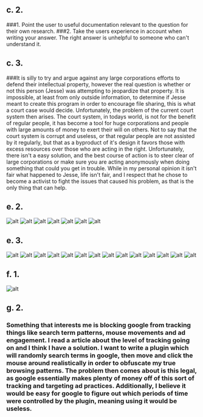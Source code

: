 ## c. 2.
###1. Point the user to useful documentation relevant to the question for their own research.
###2. Take the users experience in account when writing your answer. The right answer is unhelpful to someone who can't understand it.
## c. 3.
###It is silly to try and argue against any large corporations efforts to defend their intellectual property, however the real question is whether or not this person (Jesse) was attempting to jeopardize that property. It is impossible, at least from only outside information, to determine if Jesse meant to create this program in order to encourage file sharing, this is what a court case would decide. Unfortunately, the problem of the current court system then arises. The court system, in todays world, is not for the benefit of regular people, it has become a tool for huge corporations and people with large amounts of money to exert their will on others.  Not to say that the court system is corrupt and useless, or that regular people are not assisted by it regularly, but that as a byproduct of it's design it favors those with excess resources over those who are acting in the right. Unfortunately, there isn't a easy solution, and the best course of action is to steer clear of large corporations or make sure you are acting anonymously when doing something that could you get in trouble. While in my personal opinion it isn't fair what happened to Jesse, life isn't fair, and I respect that he chose to become a activist to fight the issues that caused his problem, as that is the only thing that can help.
## e. 2.
![alt](images/e.2.1.png)
![alt](images/e.2.2.png)
![alt](images/e.2.3.png)
![alt](images/e.2.4.png)
![alt](images/e.2.5.png)
![alt](images/e.2.6.png)
![alt](images/e.2.7.png)
## e. 3.
![alt](images/e.3.1.png)
![alt](images/e.3.2.png)
![alt](images/e.3.3.png)
![alt](images/e.3.4.png)
![alt](images/e.3.5.png)
![alt](images/e.3.6.png)
![alt](images/e.3.7.png)
![alt](images/e.3.8.png)
![alt](images/e.3.9.png)
![alt](images/e.3.11.png)
![alt](images/e.3.22.png)
![alt](images/e.3.33.png)
![alt](images/e.3.44.png)
![alt](images/e.3.55.png)
## f. 1.
![alt](images/blockly.png)
## g. 2.
### Something that interests me is blocking google from tracking things like search term patterns, mouse movements and ad engagement. I read a article about the level of tracking going on and I think I have a solution. I want to write a plugin which will randomly search terms in google, then move and click the mouse around realistically in order to obfuscate my true browsing patterns. The problem then comes about is this legal, as google essentially makes plenty of money off of this sort of tracking and targeting ad practices. Additionally, I believe it would be easy for google to figure out which periods of time were controlled by the plugin, meaning using it would be useless.
